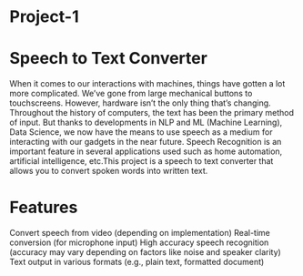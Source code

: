 # Project-1
# Speech to Text Converter
When it comes to our interactions with machines, things have gotten a lot more complicated. We’ve gone from large mechanical buttons to touchscreens. However, hardware isn’t the only thing that’s changing. Throughout the history of computers, the text has been the primary method of input. But thanks to developments in NLP and ML (Machine Learning), Data Science, we now have the means to use speech as a medium for interacting with our gadgets in the near future.
Speech Recognition is an important feature in several applications used such as home automation, artificial intelligence, etc.This project is a speech to text converter that allows you to convert spoken words into written text.
# Features
Convert speech from video (depending on implementation)
Real-time conversion (for microphone input)
High accuracy speech recognition (accuracy may vary depending on factors like noise and speaker clarity)
Text output in various formats (e.g., plain text, formatted document)
